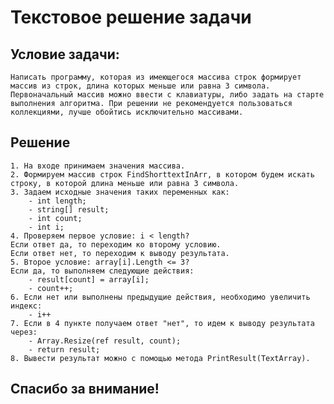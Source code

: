 # Текстовое решение задачи

## Условие задачи:
    Написать программу, которая из имеющегося массива строк формирует массив из строк, длина которых меньше или равна 3 символа. Первоначальный массив можно ввести с клавиатуры, либо задать на старте выполнения алгоритма. При решении не рекомендуется пользоваться коллекциями, лучше обойтись исключительно массивами.

 ## Решение

    1. На входе принимаем значения массива.
    2. Формируем массив строк FindShorttextInArr, в котором будем искать строку, в которой длина меньше или равна 3 символа.
    3. Задаем исходные значения таких переменных как:
        - int length;
        - string[] result;
        - int count;
        - int i;
    4. Проверяем первое условие: i < length?
    Если ответ да, то переходим ко второму условию.
    Если ответ нет, то переходим к выводу результата.
    5. Второе условие: array[i].Length <= 3?
    Если да, то выполняем следующие действия:
        - result[count] = array[i];
        - count++;
    6. Если нет или выполнены предыдущие действия, необходимо увеличить индекс:
        - i++
    7. Если в 4 пункте получаем ответ "нет", то идем к выводу результата через:
        - Array.Resize(ref result, count);
        - return result;
    8. Вывести результат можно с помощью метода PrintResult(TextArray).

## Спасибо за внимание!